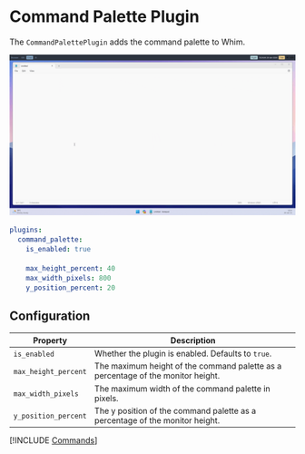 # Command Palette Plugin

The `CommandPalettePlugin` adds the command palette to Whim.

![Command palette demo](../../images/command-palette-demo.gif)

```yaml
plugins:
  command_palette:
    is_enabled: true

    max_height_percent: 40
    max_width_pixels: 800
    y_position_percent: 20
```

## Configuration

| Property             | Description                                                                      |
| -------------------- | -------------------------------------------------------------------------------- |
| `is_enabled`         | Whether the plugin is enabled. Defaults to `true`.                               |
| `max_height_percent` | The maximum height of the command palette as a percentage of the monitor height. |
| `max_width_pixels`   | The maximum width of the command palette in pixels.                              |
| `y_position_percent` | The y position of the command palette as a percentage of the monitor height.     |

[!INCLUDE [Commands](../../_common/plugins/command-palette.md)]
